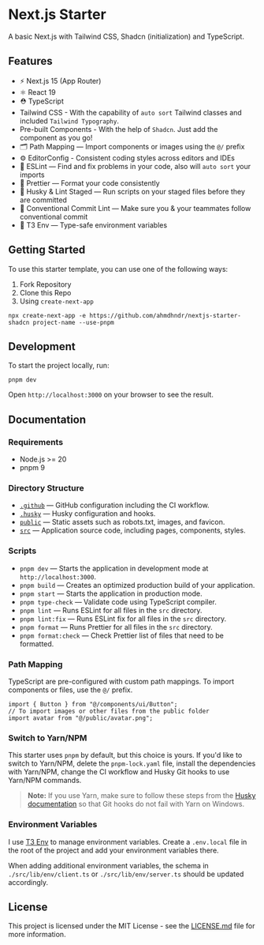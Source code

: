 # Next.js Starter

A basic Next.js with Tailwind CSS, Shadcn (initialization) and TypeScript.

## Features

- ⚡️ Next.js 15 (App Router)
- ⚛️ React 19
- ⛑ TypeScript
- Tailwind CSS - With the capability of `auto sort` Tailwind classes and included `Tailwind Typography`.
- Pre-built Components - With the help of `Shadcn`. Just add the component as you go!
- 🗂 Path Mapping — Import components or images using the `@/` prefix
- ⚙️ EditorConfig - Consistent coding styles across editors and IDEs
- 📏 ESLint — Find and fix problems in your code, also will `auto sort` your imports
- 💖 Prettier — Format your code consistently
- 🐶 Husky & Lint Staged — Run scripts on your staged files before they are committed
- 🤖 Conventional Commit Lint — Make sure you & your teammates follow conventional commit
- 🧳 T3 Env — Type-safe environment variables

## Getting Started

To use this starter template, you can use one of the following ways:

1. Fork Repository
2. Clone this Repo
3. Using `create-next-app`

```
npx create-next-app -e https://github.com/ahmdhndr/nextjs-starter-shadcn project-name --use-pnpm
```

## Development

To start the project locally, run:

```
pnpm dev
```

Open `http://localhost:3000` on your browser to see the result.

## Documentation

### Requirements

- Node.js >= 20
- pnpm 9

### Directory Structure

- [`.github`](.github) — GitHub configuration including the CI workflow.<br>
- [`.husky`](.husky) — Husky configuration and hooks.<br>
- [`public`](./public) — Static assets such as robots.txt, images, and favicon.<br>
- [`src`](./src) — Application source code, including pages, components, styles.

### Scripts

- `pnpm dev` — Starts the application in development mode at `http://localhost:3000`.
- `pnpm build` — Creates an optimized production build of your application.
- `pnpm start` — Starts the application in production mode.
- `pnpm type-check` — Validate code using TypeScript compiler.
- `pnpm lint` — Runs ESLint for all files in the `src` directory.
- `pnpm lint:fix` — Runs ESLint fix for all files in the `src` directory.
- `pnpm format` — Runs Prettier for all files in the `src` directory.
- `pnpm format:check` — Check Prettier list of files that need to be formatted.

### Path Mapping

TypeScript are pre-configured with custom path mappings. To import components or files, use the `@/` prefix.

```tsx
import { Button } from "@/components/ui/Button";
// To import images or other files from the public folder
import avatar from "@/public/avatar.png";
```

### Switch to Yarn/NPM

This starter uses `pnpm` by default, but this choice is yours. If you'd like to switch to Yarn/NPM, delete the `pnpm-lock.yaml` file, install the dependencies with Yarn/NPM, change the CI workflow and Husky Git hooks to use Yarn/NPM commands.

> **Note:** If you use Yarn, make sure to follow these steps from the [Husky documentation](https://typicode.github.io/husky/troubleshoot.html#yarn-on-windows) so that Git hooks do not fail with Yarn on Windows.

### Environment Variables

I use [T3 Env](https://env.t3.gg/) to manage environment variables. Create a `.env.local` file in the root of the project and add your environment variables there.

When adding additional environment variables, the schema in `./src/lib/env/client.ts` or `./src/lib/env/server.ts` should be updated accordingly.

## License

This project is licensed under the MIT License - see the [LICENSE.md](LICENSE.md) file for more information.
